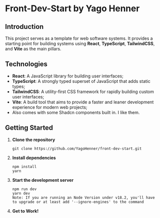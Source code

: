 # Front-Dev-Start by Yago Henner

## Introduction

This project serves as a template for web software systems. It provides a starting point for building systems using **React**, **TypeScript**, **TailwindCSS**, and **Vite** as the main pillars.

## Technologies

- **React**: A JavaScript library for building user interfaces;
- **TypeScript**: A strongly typed superset of JavaScript that adds static types;
- **TailwindCSS**: A utility-first CSS framework for rapidly building custom user interfaces;
- **Vite**: A build tool that aims to provide a faster and leaner development experience for modern web projects;
- Also comes with some Shadcn components built in. I like them.

## Getting Started

1. **Clone the repository**
    ```
    git clone https://github.com/YagoHenner/front-dev-start.git
    ```
2. **Install dependencies**
    ```
    npm install
    yarn
    ```
3. **Start the development server**
    ```
    npm run dev
    yarn dev
    Note: If you are running an Node Version under v18.2, you'll have to upgrade or at least add '--ignore-engines' to the command
    ```
4. **Get to Work!**
    
